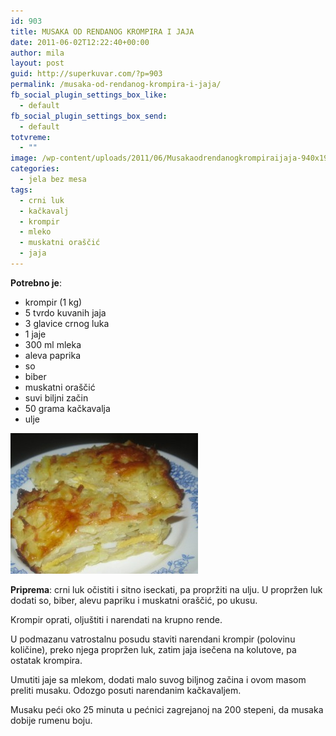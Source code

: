 ```yaml
---
id: 903
title: MUSAKA OD RENDANOG KROMPIRA I JAJA
date: 2011-06-02T12:22:40+00:00
author: mila
layout: post
guid: http://superkuvar.com/?p=903
permalink: /musaka-od-rendanog-krompira-i-jaja/
fb_social_plugin_settings_box_like:
  - default
fb_social_plugin_settings_box_send:
  - default
totvreme:
  - ""
image: /wp-content/uploads/2011/06/Musakaodrendanogkrompiraijaja-940x198.jpg
categories:
  - jela bez mesa
tags:
  - crni luk
  - kačkavalj
  - krompir
  - mleko
  - muskatni oraščić
  - jaja
---
```

**Potrebno je**:

  * krompir (1 kg)
  * 5 tvrdo kuvanih jaja
  * 3 glavice crnog luka
  * 1 jaje
  * 300 ml mleka
  * aleva paprika
  * so
  * biber
  * muskatni oraščić
  * suvi biljni začin
  * 50 grama kačkavalja
  * ulje

<img class="alignnone size-medium wp-image-5591" src="/wp-content/uploads/2011/06/Musakaodrendanogkrompiraijaja-300x225.jpg" alt="Musakaodrendanogkrompiraijaja" width="300" height="225" /> 

**Priprema**: crni luk  očistiti i sitno iseckati, pa  propržiti na ulju. U propržen luk dodati so, biber, alevu papriku i muskatni oraščić, po ukusu.

Krompir oprati, oljuštiti i narendati na krupno rende.

U podmazanu vatrostalnu posudu staviti narendani krompir (polovinu količine), preko njega propržen luk, zatim jaja isečena na kolutove, pa ostatak krompira.

Umutiti jaje sa mlekom, dodati malo suvog biljnog začina i ovom masom preliti musaku. Odozgo posuti narendanim kačkavaljem.

Musaku peći oko 25 minuta u pećnici zagrejanoj na 200 stepeni, da musaka dobije rumenu boju.